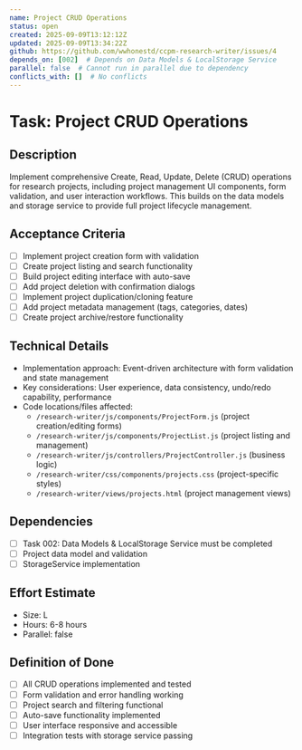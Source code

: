 ```yaml
---
name: Project CRUD Operations
status: open
created: 2025-09-09T13:12:12Z
updated: 2025-09-09T13:34:22Z
github: https://github.com/wwhonestd/ccpm-research-writer/issues/4
depends_on: [002]  # Depends on Data Models & LocalStorage Service
parallel: false  # Cannot run in parallel due to dependency
conflicts_with: []  # No conflicts
---
```


# Task: Project CRUD Operations

## Description
Implement comprehensive Create, Read, Update, Delete (CRUD) operations for research projects, including project management UI components, form validation, and user interaction workflows. This builds on the data models and storage service to provide full project lifecycle management.

## Acceptance Criteria
- [ ] Implement project creation form with validation
- [ ] Create project listing and search functionality
- [ ] Build project editing interface with auto-save
- [ ] Add project deletion with confirmation dialogs
- [ ] Implement project duplication/cloning feature
- [ ] Add project metadata management (tags, categories, dates)
- [ ] Create project archive/restore functionality

## Technical Details  
- Implementation approach: Event-driven architecture with form validation and state management
- Key considerations: User experience, data consistency, undo/redo capability, performance
- Code locations/files affected:
  - `/research-writer/js/components/ProjectForm.js` (project creation/editing forms)
  - `/research-writer/js/components/ProjectList.js` (project listing and management)
  - `/research-writer/js/controllers/ProjectController.js` (business logic)
  - `/research-writer/css/components/projects.css` (project-specific styles)
  - `/research-writer/views/projects.html` (project management views)

## Dependencies
- [ ] Task 002: Data Models & LocalStorage Service must be completed
- [ ] Project data model and validation
- [ ] StorageService implementation

## Effort Estimate
- Size: L
- Hours: 6-8 hours
- Parallel: false

## Definition of Done
- [ ] All CRUD operations implemented and tested
- [ ] Form validation and error handling working
- [ ] Project search and filtering functional
- [ ] Auto-save functionality implemented
- [ ] User interface responsive and accessible
- [ ] Integration tests with storage service passing
